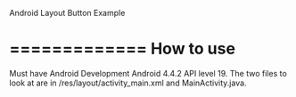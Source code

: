 Android Layout Button Example

=============
How to use
=============
Must have Android Development Android 4.4.2 API level 19.
The two files to look at are in /res/layout/activity_main.xml and MainActivity.java.
